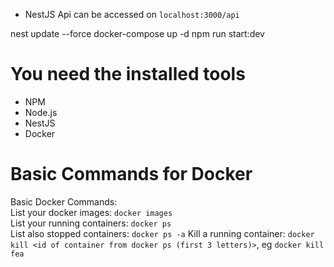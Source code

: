 

- NestJS Api can be accessed on `localhost:3000/api` 
  



nest update --force
docker-compose up -d 
npm run start:dev
# You need the installed tools
- NPM
- Node.js
- NestJS
- Docker

# Basic Commands for Docker
Basic Docker Commands:  
List your docker images: `docker images`  
List your running containers: `docker ps`  
List also stopped containers: `docker ps -a`
Kill a running container: `docker kill <id of container from docker ps (first 3 letters)>`, eg `docker kill fea`  
